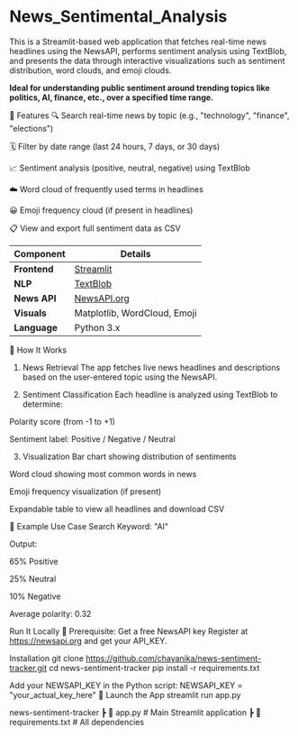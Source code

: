 # News_Sentimental_Analysis 
This is a Streamlit-based web application that fetches real-time news headlines using the NewsAPI, performs sentiment analysis using TextBlob, and presents the data through interactive visualizations such as sentiment distribution, word clouds, and emoji clouds.

**Ideal for understanding public sentiment around trending topics like politics, AI, finance, etc., over a specified time range.**


🔧 Features
🔍 Search real-time news by topic (e.g., "technology", "finance", "elections")

🗓️ Filter by date range (last 24 hours, 7 days, or 30 days)

📈 Sentiment analysis (positive, neutral, negative) using TextBlob

☁️ Word cloud of frequently used terms in headlines

😀 Emoji frequency cloud (if present in headlines)

📋 View and export full sentiment data as CSV

| Component    | Details                                      |
| ------------ | -------------------------------------------- |
| **Frontend** | [Streamlit](https://streamlit.io)            |
| **NLP**      | [TextBlob](https://textblob.readthedocs.io/) |
| **News API** | [NewsAPI.org](https://newsapi.org)           |
| **Visuals**  | Matplotlib, WordCloud, Emoji                 |
| **Language** | Python 3.x                                   |


🚀 How It Works
1. News Retrieval
The app fetches live news headlines and descriptions based on the user-entered topic using the NewsAPI.

2. Sentiment Classification
Each headline is analyzed using TextBlob to determine:

Polarity score (from -1 to +1)

Sentiment label: Positive / Negative / Neutral

3. Visualization
Bar chart showing distribution of sentiments

Word cloud showing most common words in news

Emoji frequency visualization (if present)

Expandable table to view all headlines and download CSV

🧪 Example Use Case
Search Keyword: "AI"

Output:

65% Positive

25% Neutral

10% Negative

Average polarity: 0.32

 Run It Locally
🔐 Prerequisite: Get a free NewsAPI key
Register at https://newsapi.org and get your API_KEY.

Installation
git clone https://github.com/chayanika/news-sentiment-tracker.git
cd news-sentiment-tracker
pip install -r requirements.txt

Add your NEWSAPI_KEY in the Python script:
NEWSAPI_KEY = "your_actual_key_here"
🚀 Launch the App
 streamlit run app.py
 
  news-sentiment-tracker
 ┣ 📜 app.py                  # Main Streamlit application
 ┣ 📜 requirements.txt        # All dependencies


